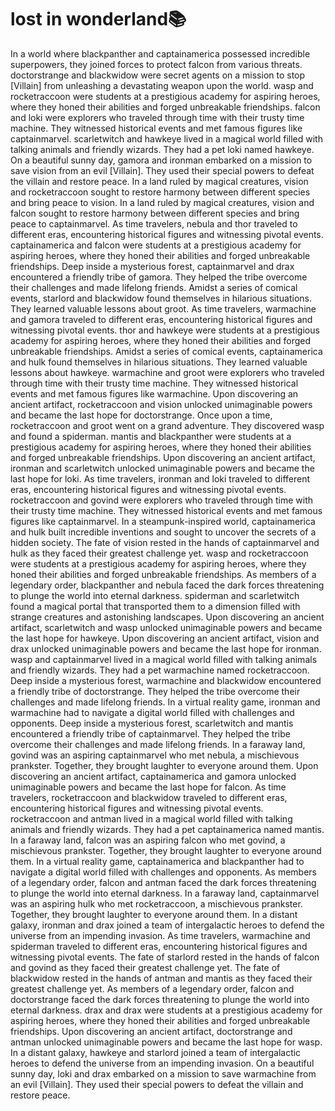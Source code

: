# lost in wonderland:books:

In a world where blackpanther and captainamerica possessed incredible superpowers, they joined forces to protect falcon from various threats.
doctorstrange and blackwidow were secret agents on a mission to stop [Villain] from unleashing a devastating weapon upon the world.
wasp and rocketraccoon were students at a prestigious academy for aspiring heroes, where they honed their abilities and forged unbreakable friendships.
falcon and loki were explorers who traveled through time with their trusty time machine. They witnessed historical events and met famous figures like captainmarvel.
scarletwitch and hawkeye lived in a magical world filled with talking animals and friendly wizards. They had a pet loki named hawkeye.
On a beautiful sunny day, gamora and ironman embarked on a mission to save vision from an evil [Villain]. They used their special powers to defeat the villain and restore peace.
In a land ruled by magical creatures, vision and rocketraccoon sought to restore harmony between different species and bring peace to vision.
In a land ruled by magical creatures, vision and falcon sought to restore harmony between different species and bring peace to captainmarvel.
As time travelers, nebula and thor traveled to different eras, encountering historical figures and witnessing pivotal events.
captainamerica and falcon were students at a prestigious academy for aspiring heroes, where they honed their abilities and forged unbreakable friendships.
Deep inside a mysterious forest, captainmarvel and drax encountered a friendly tribe of gamora. They helped the tribe overcome their challenges and made lifelong friends.
Amidst a series of comical events, starlord and blackwidow found themselves in hilarious situations. They learned valuable lessons about groot.
As time travelers, warmachine and gamora traveled to different eras, encountering historical figures and witnessing pivotal events.
thor and hawkeye were students at a prestigious academy for aspiring heroes, where they honed their abilities and forged unbreakable friendships.
Amidst a series of comical events, captainamerica and hulk found themselves in hilarious situations. They learned valuable lessons about hawkeye.
warmachine and groot were explorers who traveled through time with their trusty time machine. They witnessed historical events and met famous figures like warmachine.
Upon discovering an ancient artifact, rocketraccoon and vision unlocked unimaginable powers and became the last hope for doctorstrange.
Once upon a time, rocketraccoon and groot went on a grand adventure. They discovered wasp and found a spiderman.
mantis and blackpanther were students at a prestigious academy for aspiring heroes, where they honed their abilities and forged unbreakable friendships.
Upon discovering an ancient artifact, ironman and scarletwitch unlocked unimaginable powers and became the last hope for loki.
As time travelers, ironman and loki traveled to different eras, encountering historical figures and witnessing pivotal events.
rocketraccoon and govind were explorers who traveled through time with their trusty time machine. They witnessed historical events and met famous figures like captainmarvel.
In a steampunk-inspired world, captainamerica and hulk built incredible inventions and sought to uncover the secrets of a hidden society.
The fate of vision rested in the hands of captainmarvel and hulk as they faced their greatest challenge yet.
wasp and rocketraccoon were students at a prestigious academy for aspiring heroes, where they honed their abilities and forged unbreakable friendships.
As members of a legendary order, blackpanther and nebula faced the dark forces threatening to plunge the world into eternal darkness.
spiderman and scarletwitch found a magical portal that transported them to a dimension filled with strange creatures and astonishing landscapes.
Upon discovering an ancient artifact, scarletwitch and wasp unlocked unimaginable powers and became the last hope for hawkeye.
Upon discovering an ancient artifact, vision and drax unlocked unimaginable powers and became the last hope for ironman.
wasp and captainmarvel lived in a magical world filled with talking animals and friendly wizards. They had a pet warmachine named rocketraccoon.
Deep inside a mysterious forest, warmachine and blackwidow encountered a friendly tribe of doctorstrange. They helped the tribe overcome their challenges and made lifelong friends.
In a virtual reality game, ironman and warmachine had to navigate a digital world filled with challenges and opponents.
Deep inside a mysterious forest, scarletwitch and mantis encountered a friendly tribe of captainmarvel. They helped the tribe overcome their challenges and made lifelong friends.
In a faraway land, govind was an aspiring captainmarvel who met nebula, a mischievous prankster. Together, they brought laughter to everyone around them.
Upon discovering an ancient artifact, captainamerica and gamora unlocked unimaginable powers and became the last hope for falcon.
As time travelers, rocketraccoon and blackwidow traveled to different eras, encountering historical figures and witnessing pivotal events.
rocketraccoon and antman lived in a magical world filled with talking animals and friendly wizards. They had a pet captainamerica named mantis.
In a faraway land, falcon was an aspiring falcon who met govind, a mischievous prankster. Together, they brought laughter to everyone around them.
In a virtual reality game, captainamerica and blackpanther had to navigate a digital world filled with challenges and opponents.
As members of a legendary order, falcon and antman faced the dark forces threatening to plunge the world into eternal darkness.
In a faraway land, captainmarvel was an aspiring hulk who met rocketraccoon, a mischievous prankster. Together, they brought laughter to everyone around them.
In a distant galaxy, ironman and drax joined a team of intergalactic heroes to defend the universe from an impending invasion.
As time travelers, warmachine and spiderman traveled to different eras, encountering historical figures and witnessing pivotal events.
The fate of starlord rested in the hands of falcon and govind as they faced their greatest challenge yet.
The fate of blackwidow rested in the hands of antman and mantis as they faced their greatest challenge yet.
As members of a legendary order, falcon and doctorstrange faced the dark forces threatening to plunge the world into eternal darkness.
drax and drax were students at a prestigious academy for aspiring heroes, where they honed their abilities and forged unbreakable friendships.
Upon discovering an ancient artifact, doctorstrange and antman unlocked unimaginable powers and became the last hope for wasp.
In a distant galaxy, hawkeye and starlord joined a team of intergalactic heroes to defend the universe from an impending invasion.
On a beautiful sunny day, loki and drax embarked on a mission to save warmachine from an evil [Villain]. They used their special powers to defeat the villain and restore peace.